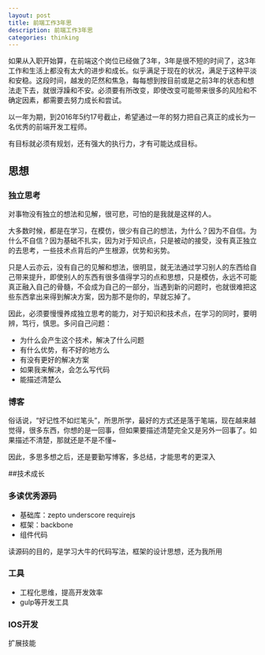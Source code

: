 ```yaml
---
layout: post
title: 前端工作3年思 
description: 前端工作3年思
categories: thinking
---
```


如果从入职开始算，在前端这个岗位已经做了3年，3年是很不短的时间了，这3年工作和生活上都没有太大的进步和成长。似乎满足于现在的状况，满足于这种平淡和安稳。这段时间，越发的茫然和焦急，每每想到按目前或是之前3年的状态和想法走下去，就很浮躁和不安。必须要有所改变，即使改变可能带来很多的风险和不确定因素，都需要去努力成长和尝试。

以一年为期，到2016年5约17号截止，希望通过一年的努力把自己真正的成长为一名优秀的前端开发工程师。

有目标就必须有规划，还有强大的执行力，才有可能达成目标。

## 思想

### 独立思考

对事物没有独立的想法和见解，很可悲，可怕的是我就是这样的人。

大多数时候，都是在学习，在模仿，很少有自己的想法，为什么？因为不自信。为什么不自信？因为基础不扎实，因为对于知识点，只是被动的接受，没有真正独立的去思考，一些技术点背后的产生根源，优势和劣势。

只是人云亦云，没有自己的见解和想法，很明显，就无法通过学习别人的东西给自己带来提升，即使别人的东西有很多值得学习的点和思想，只是模仿，永远不可能真正融入自己的骨髓，不会成为自己的一部分，当遇到新的问题时，也就很难把这些东西拿出来得到解决方案，因为那不是你的，早就忘掉了。

因此，必须要慢慢养成独立思考的能力，对于知识和技术点，在学习的同时，要明辨，笃行，慎思。多问自己问题：
* 为什么会产生这个技术，解决了什么问题
* 有什么优势，有不好的地方么
* 有没有更好的解决方案
* 如果我来解决，会怎么写代码
* 能描述清楚么

### 博客
俗话说，“好记性不如烂笔头”，所思所学，最好的方式还是落于笔端，现在越来越觉得，很多东西，你想的是一回事，但如果要描述清楚完全又是另外一回事了。如果描述不清楚，那就还是不是不懂~

因此，多思多想之后，还是要勤写博客，多总结，才能思考的更深入


##技术成长

### 多读优秀源码
* 基础库：zepto underscore requirejs
* 框架：backbone
* 组件代码

读源码的目的，是学习大牛的代码写法，框架的设计思想，还为我所用

### 工具
* 工程化思维，提高开发效率
* gulp等开发工具

### IOS开发
扩展技能

